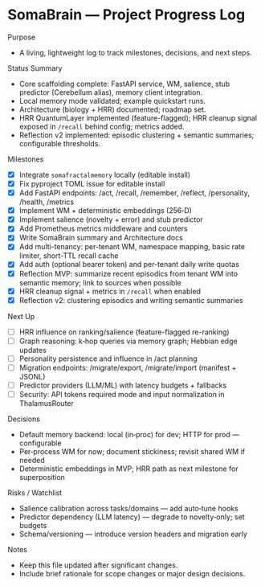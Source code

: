 # SomaBrain — Project Progress Log

Purpose
- A living, lightweight log to track milestones, decisions, and next steps.

Status Summary
- Core scaffolding complete: FastAPI service, WM, salience, stub predictor (Cerebellum alias), memory client integration.
- Local memory mode validated; example quickstart runs.
- Architecture (biology + HRR) documented; roadmap set.
- HRR QuantumLayer implemented (feature-flagged); HRR cleanup signal exposed in `/recall` behind config; metrics added.
- Reflection v2 implemented: episodic clustering + semantic summaries; configurable thresholds.

Milestones
- [x] Integrate `somafractalmemory` locally (editable install)
- [x] Fix pyproject TOML issue for editable install
- [x] Add FastAPI endpoints: /act, /recall, /remember, /reflect, /personality, /health, /metrics
- [x] Implement WM + deterministic embeddings (256‑D)
- [x] Implement salience (novelty + error) and stub predictor
- [x] Add Prometheus metrics middleware and counters
- [x] Write SomaBrain summary and Architecture docs
- [x] Add multi-tenancy: per-tenant WM, namespace mapping, basic rate limiter, short-TTL recall cache
- [x] Add auth (optional bearer token) and per-tenant daily write quotas
 - [x] Reflection MVP: summarize recent episodics from tenant WM into semantic memory; link to sources when possible
 - [x] HRR cleanup signal + metrics in `/recall` when enabled
 - [x] Reflection v2: clustering episodics and writing semantic summaries

Next Up
- [ ] HRR influence on ranking/salience (feature-flagged re-ranking)
- [ ] Graph reasoning: k‑hop queries via memory graph; Hebbian edge updates
- [ ] Personality persistence and influence in /act planning
- [ ] Migration endpoints: /migrate/export, /migrate/import (manifest + JSONL)
- [ ] Predictor providers (LLM/ML) with latency budgets + fallbacks
- [ ] Security: API tokens required mode and input normalization in ThalamusRouter

Decisions
- Default memory backend: local (in‑proc) for dev; HTTP for prod — configurable
- Per‑process WM for now; document stickiness; revisit shared WM if needed
- Deterministic embeddings in MVP; HRR path as next milestone for superposition

Risks / Watchlist
- Salience calibration across tasks/domains — add auto‑tune hooks
- Predictor dependency (LLM latency) — degrade to novelty‑only; set budgets
- Schema/versioning — introduce version headers and migration early

Notes
- Keep this file updated after significant changes.
- Include brief rationale for scope changes or major design decisions.
